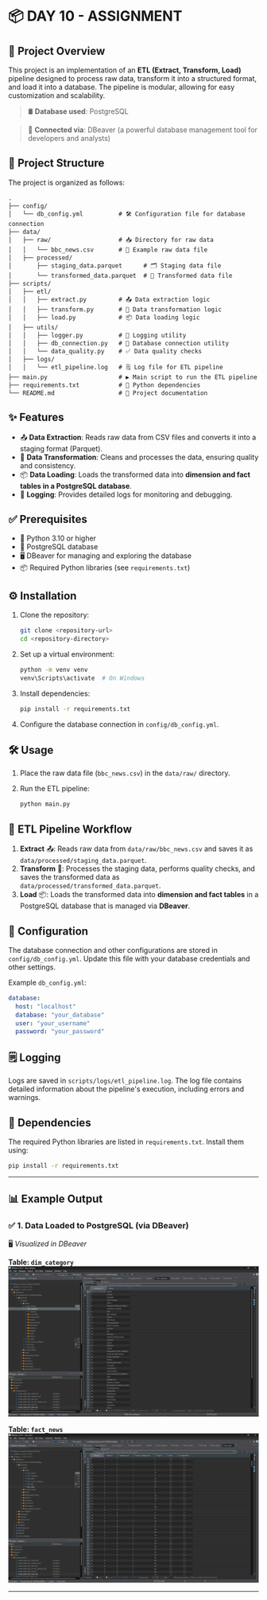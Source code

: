 # 📦 DAY 10 - ASSIGNMENT

## 🚀 Project Overview

This project is an implementation of an **ETL (Extract, Transform, Load)** pipeline designed to process raw data, transform it into a structured format, and load it into a database. The pipeline is modular, allowing for easy customization and scalability.

> 🛢️ **Database used**: PostgreSQL

> 🧩 **Connected via**: DBeaver (a powerful database management tool for developers and analysts)

## 📁 Project Structure

The project is organized as follows:

```
.
├── config/
│   └── db_config.yml          # 🛠️ Configuration file for database connection
├── data/
│   ├── raw/                   # 📥 Directory for raw data
│   │   └── bbc_news.csv       # 📰 Example raw data file
│   ├── processed/
│       ├── staging_data.parquet      # 🗂️ Staging data file
│       └── transformed_data.parquet  # 🔄 Transformed data file
├── scripts/
│   ├── etl/
│   │   ├── extract.py         # 📤 Data extraction logic
│   │   ├── transform.py       # 🧹 Data transformation logic
│   │   ├── load.py            # 📦 Data loading logic
│   ├── utils/
│   │   ├── logger.py          # 🧾 Logging utility
│   │   ├── db_connection.py   # 🔌 Database connection utility
│   │   └── data_quality.py    # ✅ Data quality checks
│   ├── logs/
│   │   └── etl_pipeline.log   # 🗒️ Log file for ETL pipeline
├── main.py                    # ▶️ Main script to run the ETL pipeline
├── requirements.txt           # 📄 Python dependencies
└── README.md                  # 📘 Project documentation
```

## ✨ Features

* 📤 **Data Extraction**: Reads raw data from CSV files and converts it into a staging format (Parquet).
* 🧹 **Data Transformation**: Cleans and processes the data, ensuring quality and consistency.
* 📦 **Data Loading**: Loads the transformed data into **dimension and fact tables in a PostgreSQL database**.
* 🧾 **Logging**: Provides detailed logs for monitoring and debugging.

## ✅ Prerequisites

* 🐍 Python 3.10 or higher
* 🐘 PostgreSQL database
* 🖥️ DBeaver for managing and exploring the database
* 📦 Required Python libraries (see `requirements.txt`)

## ⚙️ Installation

1. Clone the repository:

   ```bash
   git clone <repository-url>
   cd <repository-directory>
   ```

2. Set up a virtual environment:

   ```bash
   python -m venv venv
   venv\Scripts\activate  # On Windows
   ```

3. Install dependencies:

   ```bash
   pip install -r requirements.txt
   ```

4. Configure the database connection in `config/db_config.yml`.

## 🛠️ Usage

1. Place the raw data file (`bbc_news.csv`) in the `data/raw/` directory.
2. Run the ETL pipeline:

   ```bash
   python main.py
   ```

## 🔄 ETL Pipeline Workflow

1. **Extract** 📤: Reads raw data from `data/raw/bbc_news.csv` and saves it as `data/processed/staging_data.parquet`.
2. **Transform** 🧹: Processes the staging data, performs quality checks, and saves the transformed data as `data/processed/transformed_data.parquet`.
3. **Load** 📦: Loads the transformed data into **dimension and fact tables** in a PostgreSQL database that is managed via **DBeaver**.

## 🔧 Configuration

The database connection and other configurations are stored in `config/db_config.yml`. Update this file with your database credentials and other settings.

Example `db_config.yml`:

```yaml
database:
  host: "localhost"
  database: "your_database"
  user: "your_username"
  password: "your_password"
```

## 🗒️ Logging

Logs are saved in `scripts/logs/etl_pipeline.log`. The log file contains detailed information about the pipeline's execution, including errors and warnings.

## 📄 Dependencies

The required Python libraries are listed in `requirements.txt`. Install them using:

```bash
pip install -r requirements.txt
```

---

## 📊 Example Output

### ✅ 1. Data Loaded to PostgreSQL (via DBeaver)

🖥️ *Visualized in DBeaver*

**Table: `dim_category`**
![dim_category Table](./images/Screenshot%202025-05-05%20093308.png)

**Table: `fact_news`**
![dim_category Table](./images/Screenshot%202025-05-05%20093520.png)

---
